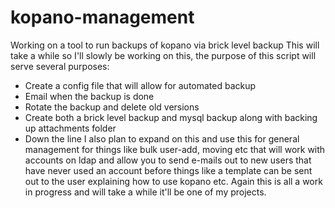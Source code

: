 # kopano-management
Working on a tool to run backups of kopano via brick level backup
This will take a while so I'll slowly be working on this, the purpose of this script will serve several purposes:
* Create a config file that will allow for automated backup
* Email when the backup is done
* Rotate the backup and delete old versions
* Create both a brick level backup and mysql backup along with backing up attachments folder
* Down the line I also plan to expand on this and use this for general management for things like bulk user-add, moving etc that will work with accounts on ldap and allow you to send e-mails out to new users that have never used an account before things like a template can be sent out to the user explaining how to use kopano etc.  Again this is all a work in progress and will take a while it'll be one of my projects.
